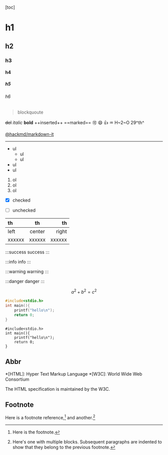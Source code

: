 [toc]

# h1
## h2
### h3
#### h4
##### h5
###### h6

> blockquoute

~~del~~ *italic* **bold** ++inserted++ ==marked==
:accept: :smile: :+1: :aquarius: 
H~2~O 29^th^

[@hackmd/markdown-it](https://www.npmjs.com/package/@hackmd/markdown-it)

---

+ ul
    + ul
    + ul
+ ul
+ ul

1. ol
2. ol
3. ol


- [x] checked
- [ ] unchecked


| th | th | th  |
|:---|:---:|---:|
| left | center | right |
|xxxxxx|xxxxxx|xxxxxx|

:::success
success
:::

:::info
info
:::

:::warning
warning
:::

:::danger
danger
:::

$$
a^2+b^2=c^2
$$

```c
#include<stdio.h>
int main(){
    printf("hello\n");
    return 0;
}
```

```c=
#include<stdio.h>
int main(){
    printf("hello\n");
    return 0;
}
```

## Abbr

*[HTML]: Hyper Text Markup Language
*[W3C]:  World Wide Web Consortium

The HTML specification
is maintained by the W3C.


## Footnote
Here is a footnote reference,[^1] and another.[^longnote]


[^1]: Here is the footnote.
[^longnote]: Here's one with multiple blocks.
    Subsequent paragraphs are indented to show that they
belong to the previous footnote.